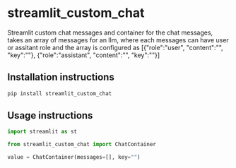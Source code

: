 # streamlit_custom_chat

Streamlit custom chat messages and container for the chat messages, takes an array of messages for an llm, where each messages can have user or assitant role and the array is configured as [{"role":"user", "content":"", "key":""}, {"role":"assistant", "content":"", "key":""}]

## Installation instructions

```sh
pip install streamlit_custom_chat
```

## Usage instructions

```python
import streamlit as st

from streamlit_custom_chat import ChatContainer

value = ChatContainer(messages=[], key="")
```
